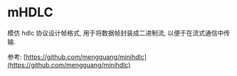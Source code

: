 # mHDLC

模仿 hdlc 协议设计帧格式, 用于将数据帧封装成二进制流, 以便于在流式通信中传输.

参考: [https://github.com/mengguang/minihdlc](https://github.com/mengguang/minihdlc)
